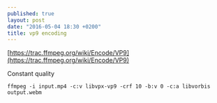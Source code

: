 ```yaml
---
published: true
layout: post
date: "2016-05-04 18:30 +0200"
title: vp9 encoding
---
```

[https://trac.ffmpeg.org/wiki/Encode/VP9](https://trac.ffmpeg.org/wiki/Encode/VP9)

Constant quality

    ffmpeg -i input.mp4 -c:v libvpx-vp9 -crf 10 -b:v 0 -c:a libvorbis output.webm
